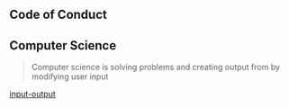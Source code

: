 
## Code of Conduct



## Computer Science

> Computer science is solving problems and
> creating output from by modifying user input

[input-output](input-output.png)

